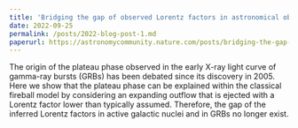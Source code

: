```yaml
---
title: 'Bridging the gap of observed Lorentz factors in astronomical objects'
date: 2022-09-25
permalink: /posts/2022-blog-post-1.md
paperurl: https://astronomycommunity.nature.com/posts/bridging-the-gap-of-observed-lorentz-factors-in-astronomical-objects
---
```


The origin of the plateau phase observed in the early X-ray light curve of gamma-ray bursts (GRBs) has been debated since its discovery in 2005. Here we show that the plateau phase can be explained within the classical fireball model by considering an expanding outflow that is ejected with a Lorentz factor lower than typically assumed. Therefore, the gap of the inferred Lorentz factors in active galactic nuclei and in GRBs no longer exist. 
